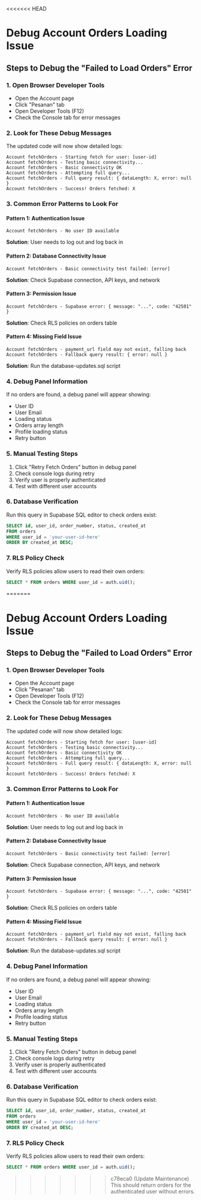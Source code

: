 <<<<<<< HEAD
# Debug Account Orders Loading Issue

## Steps to Debug the "Failed to Load Orders" Error

### 1. Open Browser Developer Tools
- Open the Account page
- Click "Pesanan" tab
- Open Developer Tools (F12)
- Check the Console tab for error messages

### 2. Look for These Debug Messages
The updated code will now show detailed logs:

```
Account fetchOrders - Starting fetch for user: [user-id]
Account fetchOrders - Testing basic connectivity...
Account fetchOrders - Basic connectivity OK
Account fetchOrders - Attempting full query...
Account fetchOrders - Full query result: { dataLength: X, error: null }
Account fetchOrders - Success! Orders fetched: X
```

### 3. Common Error Patterns to Look For

#### Pattern 1: Authentication Issue
```
Account fetchOrders - No user ID available
```
**Solution**: User needs to log out and log back in

#### Pattern 2: Database Connectivity Issue
```
Account fetchOrders - Basic connectivity test failed: [error]
```
**Solution**: Check Supabase connection, API keys, and network

#### Pattern 3: Permission Issue
```
Account fetchOrders - Supabase error: { message: "...", code: "42501" }
```
**Solution**: Check RLS policies on orders table

#### Pattern 4: Missing Field Issue
```
Account fetchOrders - payment_url field may not exist, falling back
Account fetchOrders - Fallback query result: { error: null }
```
**Solution**: Run the database-updates.sql script

### 4. Debug Panel Information
If no orders are found, a debug panel will appear showing:
- User ID
- User Email  
- Loading status
- Orders array length
- Profile loading status
- Retry button

### 5. Manual Testing Steps
1. Click "Retry Fetch Orders" button in debug panel
2. Check console logs during retry
3. Verify user is properly authenticated
4. Test with different user accounts

### 6. Database Verification
Run this query in Supabase SQL editor to check orders exist:
```sql
SELECT id, user_id, order_number, status, created_at 
FROM orders 
WHERE user_id = 'your-user-id-here'
ORDER BY created_at DESC;
```

### 7. RLS Policy Check
Verify RLS policies allow users to read their own orders:
```sql
SELECT * FROM orders WHERE user_id = auth.uid();
```

=======
# Debug Account Orders Loading Issue

## Steps to Debug the "Failed to Load Orders" Error

### 1. Open Browser Developer Tools
- Open the Account page
- Click "Pesanan" tab
- Open Developer Tools (F12)
- Check the Console tab for error messages

### 2. Look for These Debug Messages
The updated code will now show detailed logs:

```
Account fetchOrders - Starting fetch for user: [user-id]
Account fetchOrders - Testing basic connectivity...
Account fetchOrders - Basic connectivity OK
Account fetchOrders - Attempting full query...
Account fetchOrders - Full query result: { dataLength: X, error: null }
Account fetchOrders - Success! Orders fetched: X
```

### 3. Common Error Patterns to Look For

#### Pattern 1: Authentication Issue
```
Account fetchOrders - No user ID available
```
**Solution**: User needs to log out and log back in

#### Pattern 2: Database Connectivity Issue
```
Account fetchOrders - Basic connectivity test failed: [error]
```
**Solution**: Check Supabase connection, API keys, and network

#### Pattern 3: Permission Issue
```
Account fetchOrders - Supabase error: { message: "...", code: "42501" }
```
**Solution**: Check RLS policies on orders table

#### Pattern 4: Missing Field Issue
```
Account fetchOrders - payment_url field may not exist, falling back
Account fetchOrders - Fallback query result: { error: null }
```
**Solution**: Run the database-updates.sql script

### 4. Debug Panel Information
If no orders are found, a debug panel will appear showing:
- User ID
- User Email  
- Loading status
- Orders array length
- Profile loading status
- Retry button

### 5. Manual Testing Steps
1. Click "Retry Fetch Orders" button in debug panel
2. Check console logs during retry
3. Verify user is properly authenticated
4. Test with different user accounts

### 6. Database Verification
Run this query in Supabase SQL editor to check orders exist:
```sql
SELECT id, user_id, order_number, status, created_at 
FROM orders 
WHERE user_id = 'your-user-id-here'
ORDER BY created_at DESC;
```

### 7. RLS Policy Check
Verify RLS policies allow users to read their own orders:
```sql
SELECT * FROM orders WHERE user_id = auth.uid();
```

>>>>>>> c78eca0 (Update Maintenance)
This should return orders for the authenticated user without errors.